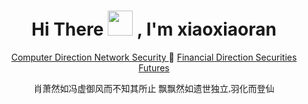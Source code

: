 <h1 align="Center">  Hi There <img src="https://media.giphy.com/media/WUlplcMpOCEmTGBtBW/giphy.gif" width="40px"> , I'm xiaoxiaoran </h1>
<p align="Center"><a href="https://blog.csdn.net/qq_52549196"> Computer Direction Network Security </a> 🌱 <a href="https://i.eastmoney.com/6442395818273064" >Financial Direction Securities Futures</a></p>
<p align="Center"><font face="华文行楷">肖萧然如冯虚御风而不知其所止 飘飘然如遗世独立,羽化而登仙</font></p>
<!-- <h2 align="Center"><img src="https://xiuxiu-1306082599.cos.ap-beijing.myqcloud.com/xiao/202202162042953.gif" width="50"/>
  <img src="https://xiuxiu-1306082599.cos.ap-beijing.myqcloud.com/xiao/202202162042953.gif" width="50"/>
  <img src="https://xiuxiu-1306082599.cos.ap-beijing.myqcloud.com/xiao/202202162042953.gif" width="50"/>
  <img src="https://xiuxiu-1306082599.cos.ap-beijing.myqcloud.com/xiao/202202162042953.gif" width="50"/>
  <img src="https://xiuxiu-1306082599.cos.ap-beijing.myqcloud.com/xiao/202202162042953.gif" width="50"/>
</h2> -->
